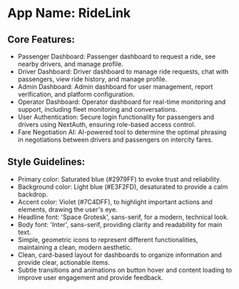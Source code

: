 # **App Name**: RideLink

## Core Features:

- Passenger Dashboard: Passenger dashboard to request a ride, see nearby drivers, and manage profile.
- Driver Dashboard: Driver dashboard to manage ride requests, chat with passengers, view ride history, and manage profile.
- Admin Dashboard: Admin dashboard for user management, report verification, and platform configuration.
- Operator Dashboard: Operator dashboard for real-time monitoring and support, including fleet monitoring and conversations.
- User Authentication: Secure login functionality for passengers and drivers using NextAuth, ensuring role-based access control.
- Fare Negotiation AI: AI-powered tool to determine the optimal phrasing in negotiations between drivers and passengers on intercity fares.

## Style Guidelines:

- Primary color: Saturated blue (#2979FF) to evoke trust and reliability.
- Background color: Light blue (#E3F2FD), desaturated to provide a calm backdrop.
- Accent color: Violet (#7C4DFF), to highlight important actions and elements, drawing the user's eye.
- Headline font: 'Space Grotesk', sans-serif, for a modern, technical look.
- Body font: 'Inter', sans-serif, providing clarity and readability for main text.
- Simple, geometric icons to represent different functionalities, maintaining a clean, modern aesthetic.
- Clean, card-based layout for dashboards to organize information and provide clear, actionable items.
- Subtle transitions and animations on button hover and content loading to improve user engagement and provide feedback.